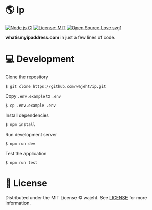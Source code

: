 # 🌎 Ip

[![Node.js CI](https://github.com/wajeht/ip/actions/workflows/ci.yml/badge.svg?branch=main)](https://github.com/wajeht/ip/actions/workflows/ci.yml) [![License: MIT](https://img.shields.io/badge/License-MIT-blue.svg)](https://github.com/wajeht/ip/blob/main/LICENSE) [![Open Source Love svg1](https://badges.frapsoft.com/os/v1/open-source.svg?v=103)](https://github.com/wajeht/ip)

**whatismyipaddress.com** in just a few lines of code.

# 💻 Development

Clone the repository

```bash
$ git clone https://github.com/wajeht/ip.git
```

Copy `.env.example` to `.env`

```bash
$ cp .env.example .env
```

Install dependencies

```bash
$ npm install
```

Run development server

```bash
$ npm run dev
```

Test the application

```bash
$ npm run test
```

# 📜 License

Distributed under the MIT License © wajeht. See [LICENSE](./LICENSE) for more information.
